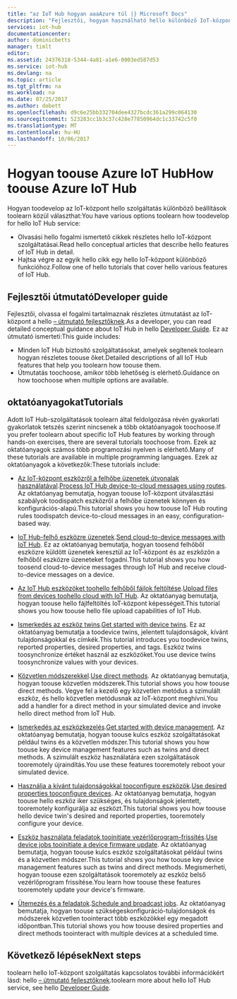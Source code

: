 ```yaml
---
title: "az IoT Hub hogyan aaaAzure túl |} Microsoft Docs"
description: "Fejlesztői, hogyan használható hello különböző IoT-központ szolgáltatásai?"
services: iot-hub
documentationcenter: 
author: dominicbetts
manager: timlt
editor: 
ms.assetid: 24376318-5344-4a81-a1e6-0003ed587d53
ms.service: iot-hub
ms.devlang: na
ms.topic: article
ms.tgt_pltfrm: na
ms.workload: na
ms.date: 07/25/2017
ms.author: dobett
ms.openlocfilehash: d9c6e25bb332704dee4327bcdc361a299c064130
ms.sourcegitcommit: 523283cc1b3c37c428e77850964dc1c33742c5f0
ms.translationtype: MT
ms.contentlocale: hu-HU
ms.lasthandoff: 10/06/2017
---
```

# <a name="how-toouse-azure-iot-hub"></a><span data-ttu-id="b7277-103">Hogyan toouse Azure IoT Hub</span><span class="sxs-lookup"><span data-stu-id="b7277-103">How toouse Azure IoT Hub</span></span>

<span data-ttu-id="b7277-104">Hogyan toodevelop az IoT-központ hello szolgáltatás különböző beállítások toolearn közül választhat:</span><span class="sxs-lookup"><span data-stu-id="b7277-104">You have various options toolearn how toodevelop for hello IoT Hub service:</span></span>

* <span data-ttu-id="b7277-105">Olvasási hello fogalmi ismertető cikkek részletes hello IoT-központ szolgáltatásai.</span><span class="sxs-lookup"><span data-stu-id="b7277-105">Read hello conceptual articles that describe hello features of IoT Hub in detail.</span></span>
* <span data-ttu-id="b7277-106">Hajtsa végre az egyik hello cikk egy hello IoT-központ különböző funkcióhoz.</span><span class="sxs-lookup"><span data-stu-id="b7277-106">Follow one of hello tutorials that cover hello various features of IoT Hub.</span></span>

## <a name="developer-guide"></a><span data-ttu-id="b7277-107">Fejlesztői útmutató</span><span class="sxs-lookup"><span data-stu-id="b7277-107">Developer guide</span></span>

<span data-ttu-id="b7277-108">Fejlesztői, olvassa el fogalmi tartalmaznak részletes útmutatást az IoT-központ a hello [– útmutató fejlesztőknek][lnk-devguide].</span><span class="sxs-lookup"><span data-stu-id="b7277-108">As a developer, you can read detailed conceptual guidance about IoT Hub in hello [Developer Guide][lnk-devguide].</span></span> <span data-ttu-id="b7277-109">Ez az útmutató ismerteti:</span><span class="sxs-lookup"><span data-stu-id="b7277-109">This guide includes:</span></span>

* <span data-ttu-id="b7277-110">Minden IoT Hub biztosító szolgáltatásokat, amelyek segítenek toolearn hogyan részletes toouse őket.</span><span class="sxs-lookup"><span data-stu-id="b7277-110">Detailed descriptions of all IoT Hub features that help you toolearn how toouse them.</span></span>
* <span data-ttu-id="b7277-111">Útmutatás toochoose, amikor több lehetőség is elérhető.</span><span class="sxs-lookup"><span data-stu-id="b7277-111">Guidance on how toochoose when multiple options are available.</span></span>

## <a name="tutorials"></a><span data-ttu-id="b7277-112">oktatóanyagokat</span><span class="sxs-lookup"><span data-stu-id="b7277-112">Tutorials</span></span>

<span data-ttu-id="b7277-113">Adott IoT Hub-szolgáltatások toolearn által feldolgozása révén gyakorlati gyakorlatok tetszés szerint nincsenek a több oktatóanyagok toochoose.</span><span class="sxs-lookup"><span data-stu-id="b7277-113">If you prefer toolearn about specific IoT Hub features by working through hands-on exercises, there are several tutorials toochoose from.</span></span> <span data-ttu-id="b7277-114">Ezek az oktatóanyagok számos több programozási nyelven is elérhető.</span><span class="sxs-lookup"><span data-stu-id="b7277-114">Many of these tutorials are available in multiple programming languages.</span></span> <span data-ttu-id="b7277-115">Ezek az oktatóanyagok a következők:</span><span class="sxs-lookup"><span data-stu-id="b7277-115">These tutorials include:</span></span>

- <span data-ttu-id="b7277-116">[Az IoT-központ eszközről a felhőbe üzenetek útvonalak használatával][lnk-routes-tutorial].</span><span class="sxs-lookup"><span data-stu-id="b7277-116">[Process IoT Hub device-to-cloud messages using routes][lnk-routes-tutorial].</span></span> <span data-ttu-id="b7277-117">Az oktatóanyag bemutatja, hogyan toouse IoT-központ útválasztási szabályok toodispatch eszközről a felhőbe üzenetek könnyen és konfigurációs-alapú.</span><span class="sxs-lookup"><span data-stu-id="b7277-117">This tutorial shows you how toouse IoT Hub routing rules toodispatch device-to-cloud messages in an easy, configuration-based way.</span></span>

- <span data-ttu-id="b7277-118">[IoT Hub-felhő eszközre üzenetek][lnk-c2d-tutorial].</span><span class="sxs-lookup"><span data-stu-id="b7277-118">[Send cloud-to-device messages with IoT Hub][lnk-c2d-tutorial].</span></span> <span data-ttu-id="b7277-119">Ez az oktatóanyag bemutatja, hogyan toosend felhőből eszközre küldött üzenetek keresztül az IoT-központ és az eszközön a felhőből eszközre üzeneteket fogadni.</span><span class="sxs-lookup"><span data-stu-id="b7277-119">This tutorial shows you how toosend cloud-to-device messages through IoT Hub and receive cloud-to-device messages on a device.</span></span>

- <span data-ttu-id="b7277-120">[Az IoT Hub eszközöket toohello felhőből fájlok feltöltése][lnk-upload-tutorial].</span><span class="sxs-lookup"><span data-stu-id="b7277-120">[Upload files from devices toohello cloud with IoT Hub][lnk-upload-tutorial].</span></span> <span data-ttu-id="b7277-121">Az oktatóanyag bemutatja, hogyan toouse hello fájlfeltöltés IoT-központ képességeit.</span><span class="sxs-lookup"><span data-stu-id="b7277-121">This tutorial shows you how toouse hello file upload capabilities of IoT Hub.</span></span>

- <span data-ttu-id="b7277-122">[Ismerkedés az eszköz twins][lnk-twin-tutorial].</span><span class="sxs-lookup"><span data-stu-id="b7277-122">[Get started with device twins][lnk-twin-tutorial].</span></span> <span data-ttu-id="b7277-123">Ez az oktatóanyag bemutatja a toodevice twins, jelentett tulajdonságok, kívánt tulajdonságokkal és címkék.</span><span class="sxs-lookup"><span data-stu-id="b7277-123">This tutorial introduces you toodevice twins, reported properties, desired properties, and tags.</span></span> <span data-ttu-id="b7277-124">Eszköz twins toosynchronize értéket használ az eszközöket.</span><span class="sxs-lookup"><span data-stu-id="b7277-124">You use device twins toosynchronize values with your devices.</span></span>

- <span data-ttu-id="b7277-125">[Közvetlen módszerekkel][lnk-methods-tutorial].</span><span class="sxs-lookup"><span data-stu-id="b7277-125">[Use direct methods][lnk-methods-tutorial].</span></span> <span data-ttu-id="b7277-126">Az oktatóanyag bemutatja, hogyan toouse közvetlen módszerek.</span><span class="sxs-lookup"><span data-stu-id="b7277-126">This tutorial shows you how toouse direct methods.</span></span> <span data-ttu-id="b7277-127">Vegye fel a kezelő egy közvetlen metódus a szimulált eszköz, és hello közvetlen metódusnak az IoT-központ meghívni.</span><span class="sxs-lookup"><span data-stu-id="b7277-127">You add a handler for a direct method in your simulated device and invoke hello direct method from IoT Hub.</span></span>

- <span data-ttu-id="b7277-128">[Ismerkedés az eszközkezelés][lnk-dm-tutorial].</span><span class="sxs-lookup"><span data-stu-id="b7277-128">[Get started with device management][lnk-dm-tutorial].</span></span> <span data-ttu-id="b7277-129">Az oktatóanyag bemutatja, hogyan toouse kulcs eszköz szolgáltatásokat például twins és a közvetlen módszer.</span><span class="sxs-lookup"><span data-stu-id="b7277-129">This tutorial shows you how toouse key device management features such as twins and direct methods.</span></span> <span data-ttu-id="b7277-130">A szimulált eszköz használatára ezen szolgáltatások tooremotely újraindítás.</span><span class="sxs-lookup"><span data-stu-id="b7277-130">You use these features tooremotely reboot your simulated device.</span></span>

- <span data-ttu-id="b7277-131">[Használja a kívánt tulajdonságokkal tooconfigure eszközök][lnk-properties-tutorial].</span><span class="sxs-lookup"><span data-stu-id="b7277-131">[Use desired properties tooconfigure devices][lnk-properties-tutorial].</span></span> <span data-ttu-id="b7277-132">Az oktatóanyag bemutatja, hogyan toouse hello eszköz iker szükséges, és tulajdonságok jelentett, tooremotely konfigurálja az eszközt.</span><span class="sxs-lookup"><span data-stu-id="b7277-132">This tutorial shows you how toouse hello device twin's desired and reported properties, tooremotely configure your device.</span></span>

- <span data-ttu-id="b7277-133">[Eszköz használata feladatok tooinitiate vezérlőprogram-frissítés][lnk-jobs-tutorial].</span><span class="sxs-lookup"><span data-stu-id="b7277-133">[Use device jobs tooinitiate a device firmware update][lnk-jobs-tutorial].</span></span> <span data-ttu-id="b7277-134">Az oktatóanyag bemutatja, hogyan toouse kulcs eszköz szolgáltatásokat például twins és a közvetlen módszer.</span><span class="sxs-lookup"><span data-stu-id="b7277-134">This tutorial shows you how toouse key device management features such as twins and direct methods.</span></span> <span data-ttu-id="b7277-135">Megismerheti, hogyan toouse ezen szolgáltatások tooremotely az eszköz belső vezérlőprogram frissítése.</span><span class="sxs-lookup"><span data-stu-id="b7277-135">You learn how toouse these features tooremotely update your device's firmware.</span></span>

- <span data-ttu-id="b7277-136">[Ütemezés és a feladatok][lnk-schedule-tutorial].</span><span class="sxs-lookup"><span data-stu-id="b7277-136">[Schedule and broadcast jobs][lnk-schedule-tutorial].</span></span> <span data-ttu-id="b7277-137">Az oktatóanyag bemutatja, hogyan toouse szükségeskonfiguráció-tulajdonságok és módszerek közvetlen toointeract több eszközökkel egy megadott időpontban.</span><span class="sxs-lookup"><span data-stu-id="b7277-137">This tutorial shows you how toouse desired properties and direct methods toointeract with multiple devices at a scheduled time.</span></span>

## <a name="next-steps"></a><span data-ttu-id="b7277-138">Következő lépések</span><span class="sxs-lookup"><span data-stu-id="b7277-138">Next steps</span></span>

<span data-ttu-id="b7277-139">toolearn hello IoT-központ szolgáltatás kapcsolatos további információkért lásd: hello [– útmutató fejlesztőknek][lnk-devguide].</span><span class="sxs-lookup"><span data-stu-id="b7277-139">toolearn more about hello IoT Hub service, see hello [Developer Guide][lnk-devguide].</span></span>

[lnk-devguide]: ./iot-hub-devguide.md
[lnk-routes-tutorial]: ./iot-hub-csharp-csharp-process-d2c.md
[lnk-c2d-tutorial]: ./iot-hub-csharp-csharp-c2d.md
[lnk-upload-tutorial]: ./iot-hub-csharp-csharp-file-upload.md
[lnk-twin-tutorial]: ./iot-hub-node-node-twin-getstarted.md
[lnk-methods-tutorial]: ./iot-hub-node-node-direct-methods.md
[lnk-dm-tutorial]: ./iot-hub-node-node-device-management-get-started.md
[lnk-properties-tutorial]: ./iot-hub-node-node-twin-how-to-configure.md
[lnk-jobs-tutorial]: ./iot-hub-node-node-firmware-update.md
[lnk-schedule-tutorial]: ./iot-hub-node-node-schedule-jobs.md